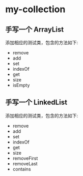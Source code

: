# my-collection

## 手写一个 ArrayList

添加相应的测试类，包含的方法如下:

- remove
- add
- set
- indexOf
- get
- size
- isEmpty

## 手写一个 LinkedList

添加相应的测试类，包含的方法如下:

- remove
- add
- set
- indexOf
- get
- size
- removeFirst
- removeLast
- contains

